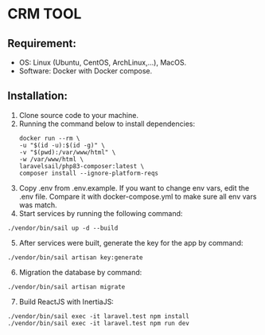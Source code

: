 # CRM TOOL

## Requirement:

- OS: Linux (Ubuntu, CentOS, ArchLinux,...), MacOS.
- Software: Docker with Docker compose.

## Installation:
1. Clone source code to your machine.
2. Running the command below to install dependencies:
    ```
    docker run --rm \
    -u "$(id -u):$(id -g)" \
    -v "$(pwd):/var/www/html" \
    -w /var/www/html \
    laravelsail/php83-composer:latest \
    composer install --ignore-platform-reqs
    ```
3. Copy .env from .env.example.
   If you want to change env vars, edit the .env file. Compare it with docker-compose.yml to make sure all env vars was match.
4. Start services by running the following command:
```
./vendor/bin/sail up -d --build
```
5. After services were built, generate the key for the app by command:
```
./vendor/bin/sail artisan key:generate
```
6. Migration the database by command:
```
./vendor/bin/sail artisan migrate
```
7. Build ReactJS with InertiaJS:
```
./vendor/bin/sail exec -it laravel.test npm install
./vendor/bin/sail exec -it laravel.test npm run dev
```
